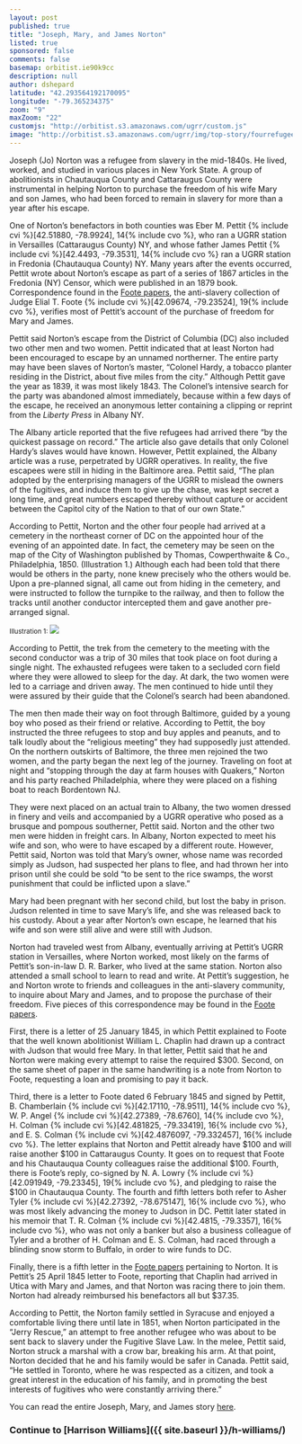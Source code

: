 ```yaml
---
layout: post
published: true
title: "Joseph, Mary, and James Norton"
listed: true
sponsored: false
comments: false
basemap: orbitist.ie90k9cc
description: null
author: dshepard
latitude: "42.293564192170095"
longitude: "-79.365234375"
zoom: "9"
maxZoom: "22"
customjs: "http://orbitist.s3.amazonaws.com/ugrr/custom.js"
image: "http://orbitist.s3.amazonaws.com/ugrr/img/top-story/fourrefugees.jpg"
---
```


Joseph (Jo) Norton was a refugee from slavery in the mid-1840s. He lived, worked, and studied in various places in New York State. A group of abolitionists in Chautauqua County and Cattaraugus County were instrumental in helping Norton to purchase the freedom of his wife Mary and son James, who had been forced to remain in slavery for more than a year after his escape.
 
One of Norton’s benefactors in both counties was Eber M. Pettit {% include cvi %}[42.51880, -78.9924], 14{% include cvo %}, who ran a UGRR station in Versailles (Cattaraugus County) NY, and whose father James Pettit {% include cvi %}[42.4493, -79.3531], 14{% include cvo %} ran a UGRR station in Fredonia (Chautauqua County) NY. Many years after the events occurred, Pettit wrote about Norton’s escape as part of a series of 1867 articles in the Fredonia (NY) Censor, which were published in an 1879 book. Correspondence found in the [Foote papers](http://www.mcclurgmuseum.org/collection/archives/elial_t_foote_papers/elial_t_foote_papers.html), the anti-slavery collection of Judge Elial T. Foote {% include cvi %}[42.09674, -79.23524], 19{% include cvo %}, verifies most of Pettit’s account of the purchase of freedom for Mary and James.
 
Pettit said Norton’s escape from the District of Columbia (DC) also included two other men and two women. Pettit indicated that at least Norton had been encouraged to escape by an unnamed northerner. The entire party may have been slaves of Norton’s master, “Colonel Hardy, a tobacco planter residing in the District, about five miles from the city.” Although Pettit gave the year as 1839, it was most likely 1843. The Colonel’s intensive search for the party was abandoned almost immediately, because within a few days of the escape, he received an anonymous letter containing a clipping or reprint from the *Liberty Press* in Albany NY.
 
The Albany article reported that the five refugees had arrived there “by the quickest passage on record.” The article also gave details that only Colonel Hardy’s slaves would have known. However, Pettit explained, the Albany article was a ruse, perpetrated by UGRR operatives. In reality, the five escapees were still in hiding in the Baltimore area. Pettit said, “The plan adopted by the enterprising managers of the UGRR to mislead the owners of the fugitives, and induce them to give up the chase, was kept secret a long time, and great numbers escaped thereby without capture or accident between the Capitol city of the Nation to that of our own State.”
 
According to Pettit, Norton and the other four people had arrived at a cemetery in the northeast corner of DC on the appointed hour of the evening of an appointed date. In fact, the cemetery may be seen on the map of the City of Washington published by Thomas, Cowperthwaite & Co., Philadelphia, 1850. (Illustration 1.) Although each had been told that there would be others in the party, none knew precisely who the others would be. Upon a pre-planned signal, all came out from hiding in the cemetery, and were instructed to follow the turnpike to the railway, and then to follow the tracks until another conductor intercepted them and gave another pre-arranged signal.

<small>Illustration 1:</small>
<a href="http://orbitist.s3.amazonaws.com/ugrr/2-four-refugees/images/illustration1-large.jpg" data-lightbox="four-refugees"><img src="http://orbitist.s3.amazonaws.com/ugrr/2-four-refugees/images/Illustration1-medium.jpg"></a>
 
According to Pettit, the trek from the cemetery to the meeting with the second conductor was a trip of 30 miles that took place on foot during a single night. The exhausted refugees were taken to a secluded corn field where they were allowed to sleep for the day. At dark, the two women were led to a carriage and driven away. The men continued to hide until they were assured by their guide that the Colonel’s search had been abandoned.
 
The men then made their way on foot through Baltimore, guided by a young boy who posed as their friend or relative. According to Pettit, the boy instructed the three refugees to stop and buy apples and peanuts, and to talk loudly about the “religious meeting” they had supposedly just attended. On the northern outskirts of Baltimore, the three men rejoined the two women, and the party began the next leg of the journey. Traveling on foot at night and “stopping through the day at farm houses with Quakers,” Norton and his party reached Philadelphia, where they were placed on a fishing boat to reach Bordentown NJ.
 
They were next placed on an actual train to Albany, the two women dressed in finery and veils and accompanied by a UGRR operative who posed as a brusque and pompous southerner, Pettit said. Norton and the other two men were hidden in freight cars. In Albany, Norton expected to meet his wife and son, who were to have escaped by a different route. However, Pettit said, Norton was told that Mary’s owner, whose name was recorded simply as Judson, had suspected her plans to flee, and had thrown her into prison until she could be sold “to be sent to the rice swamps, the worst punishment that could be inflicted upon a slave.”
 
Mary had been pregnant with her second child, but lost the baby in prison. Judson relented in time to save Mary’s life, and she was released back to his custody. About a year after Norton’s own escape, he learned that his wife and son were still alive and were still with Judson.
 
Norton had traveled west from Albany, eventually arriving at Pettit’s UGRR station in Versailles, where Norton worked, most likely on the farms of Pettit’s son-in-law D. R. Barker, who lived at the same station. Norton also attended a small school to learn to read and write. At Pettit’s suggestion, he and Norton wrote to friends and colleagues in the anti-slavery community, to inquire about Mary and James, and to propose the purchase of their freedom. Five pieces of this correspondence may be found in the [Foote papers](http://www.mcclurgmuseum.org/collection/archives/elial_t_foote_papers/elial_t_foote_papers.html).
 
First, there is a letter of 25 January 1845, in which Pettit explained to Foote that the well known abolitionist William L. Chaplin had drawn up a contract with Judson that would free Mary. In that letter, Pettit said that he and Norton were making every attempt to raise the required $300.  Second, on the same sheet of paper in the same handwriting is a note from Norton to Foote, requesting a loan and promising to pay it back.
 
Third, there is a letter to Foote dated 6 February 1845 and signed by Pettit, B. Chamberlain {% include cvi %}[42.17110, -78.9511], 14{% include cvo %}, W. P. Angel {% include cvi %}[42.27389, -78.6760], 14{% include cvo %}, H. Colman {% include cvi %}[42.481825, -79.33419], 16{% include cvo %}, and E. S. Colman {% include cvi %}[42.4876097, -79.332457], 16{% include cvo %}. The letter explains that Norton and Pettit already have $100 and will raise another $100 in Cattaraugus County. It goes on to request that Foote and his Chautauqua County colleagues raise the additional $100. Fourth, there is Foote’s reply, co-signed by N. A. Lowry {% include cvi %}[42.091949, -79.23345], 19{% include cvo %}, and pledging to raise the $100 in Chautauqua County. The fourth and fifth letters both refer to Asher Tyler {% include cvi %}[42.27392, -78.675147], 16{% include cvo %}, who was most likely advancing the money to Judson in DC. Pettit later stated in his memoir that T. R. Colman {% include cvi %}[42.4815, -79.3357], 16{% include cvo %}, who was not only a banker but also a business colleague of Tyler and a brother of H. Colman and E. S. Colman, had raced through a blinding snow storm to Buffalo, in order to wire funds to DC.
 
Finally, there is a fifth letter in the [Foote papers](http://www.mcclurgmuseum.org/collection/archives/elial_t_foote_papers/elial_t_foote_papers.html) pertaining to Norton. It is Pettit’s 25 April 1845 letter to Foote, reporting that Chaplin had arrived in Utica with Mary and James, and that Norton was racing there to join them. Norton had already reimbursed his benefactors all but $37.35.
 
According to Pettit, the Norton family settled in Syracuse and enjoyed a comfortable living there until late in 1851, when Norton participated in the “Jerry Rescue,” an attempt to free another refugee who was about to be sent back to slavery under the Fugitive Slave Law. In the melee, Pettit said, Norton struck a marshal with a crow bar, breaking his arm. At that point, Norton decided that he and his family would be safer in Canada. Pettit said, “He settled in Toronto, where he was respected as a citizen, and took a great interest in the education of his family, and in promoting the best interests of fugitives who were constantly arriving there.”

You can read the entire Joseph, Mary, and James story [here](http://www.co.chautauqua.ny.us/DocumentCenter/Home/View/1302).

### Continue to [Harrison Williams]({{ site.baseurl }}/h-williams/)